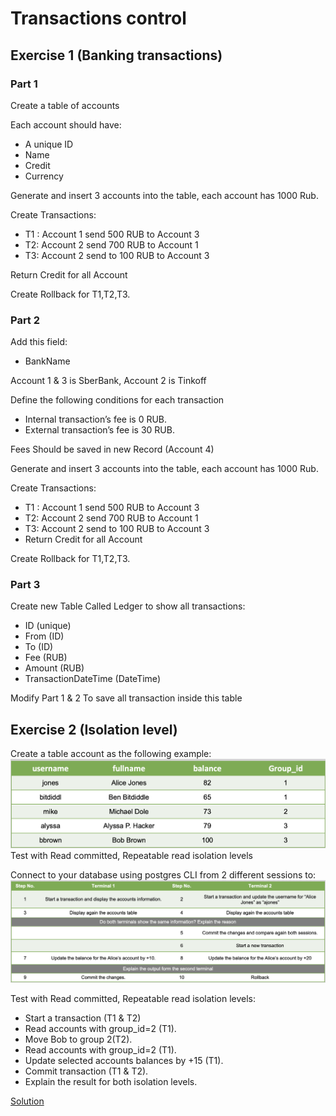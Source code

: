# Transactions control
## Exercise 1 (Banking transactions) 
### Part 1 
Create a table of accounts

Each account should have:
- A unique ID
- Name
- Credit
- Currency

Generate and insert 3 accounts into the table, each account has 1000 Rub.

Create Transactions:
- T1 : Account 1 send 500 RUB to Account 3
- T2: Account 2 send 700 RUB to Account 1
- T3: Account 2 send to 100 RUB to Account 3

Return Credit for all Account

Create Rollback for T1,T2,T3.

### Part 2
Add this field:
- BankName
  
Account 1 & 3 is SberBank, Account 2 is Tinkoff

Define the following conditions for each transaction
- Internal transaction’s fee is 0 RUB.
- External transaction’s fee is 30 RUB.

Fees Should be saved in new Record (Account 4)

Generate and insert 3 accounts into the table, each account has 1000 Rub.

Create Transactions:
- T1 : Account 1 send 500 RUB to Account 3
- T2: Account 2 send 700 RUB to Account 1
- T3: Account 2 send to 100 RUB to Account 3
- Return Credit for all Account

Create Rollback for T1,T2,T3.

### Part 3
Create new Table Called Ledger to show all transactions:
- ID (unique)
- From (ID)
- To (ID)
- Fee (RUB)
- Amount (RUB)
- TransactionDateTime (DateTime)

Modify Part 1 & 2 To save all transaction inside this table

## Exercise 2 (Isolation level)
Create a table account as the following example:
![example](./ex.png)
Test with Read committed, Repeatable read isolation levels 

Connect to your database using postgres CLI from 2 different sessions to: 
![terminal](./term.png)

Test with Read committed, Repeatable read isolation levels:
- Start a transaction (T1 & T2)
- Read accounts with group_id=2 (T1).
- Move Bob to group 2(T2).
- Read accounts with group_id=2 (T1).
- Update selected accounts balances by +15 (T1).
- Commit transaction (T1 & T2).
- Explain the result for both isolation levels.

[Solution](./solution.sql)

